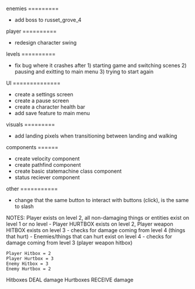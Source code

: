 enemies =========
- add boss to russet_grove_4

player ==========
- redesign character swing

levels ==========
- fix bug where it crashes after 1) starting game and switching scenes 2) pausing and exitting to main menu 3) trying to start again

UI ==============
- create a settings screen
- create a pause screen
- create a character health bar
- add save feature to main menu

visuals =========
- add landing pixels when transitioning between landing and walking

components ======
- create velocity component
- create pathfind component
- create basic statemachine class component
- status reciever component

other ===========
- change that the same button to interact with buttons (click), is the same to slash




NOTES:
	Player exists on level 2, all non-damaging things or entities exist on level 1 or no level
	- Player HURTBOX exists on level 2, Player weapon HITBOX exists on level 3
		- checks for damage coming from level 4 (things that hurt)
	- Enemies/things that can hurt exist on level 4
		- checks for damage coming from level 3 (player weapon hitbox)
		
	Player Hitbox = 2
	Player Hurtbox = 3
	Enemy Hitbox = 3
	Enemy Hurtbox = 2
		
Hitboxes DEAL damage
Hurtboxes RECEIVE damage
